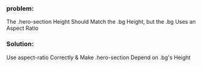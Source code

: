 ### problem: 
The .hero-section Height Should Match the .bg Height, but the .bg Uses an Aspect Ratio
### Solution:
Use aspect-ratio Correctly & Make 
.hero-section Depend on .bg's Height
